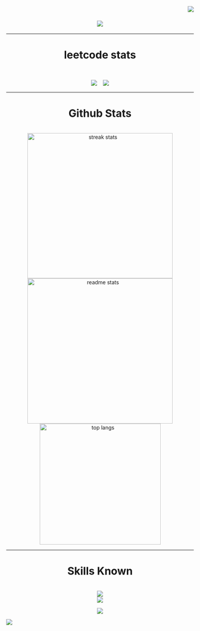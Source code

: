 <img align="right" src="https://vbr.nathanchung.dev/badge?page_id=sakthi-2005&lcolor=fff&color=000&style=for-the-badge&logo=Github&logoColor=181717&hit=false" />

<h1 align="center">
    <img src="https://readme-typing-svg.herokuapp.com/?font=Georgia&size=35&center=true&vCenter=true&width=500&height=70&duration=4000&lines=Hi+Everyone!+👋;+I'm+SAKTHI!;+Fullstack+Developer;"/>
</h1>

---
<h1 align="center">leetcode stats</h1>
<br/>

<p align="center">
<a src="https://leetcode.com/u/Sakthi_Kumar_2005/"><img src="https://leetcard.jacoblin.cool/Sakthi_Kumar_2005?theme=dark&ext=contest"/><a/> &nbsp;&nbsp;<a src="https://leetcode.com/u/Sakthi_Kumar_2005/"> <img src="https://leetcode-badge-showcase.vercel.app/api?username=Sakthi_Kumar_2005&theme=light&border=border&animated=true"/><a/>
<p/>
  
---
<h1 align="center">Github Stats</h1>
<br/>

<div align=center>
  <img width=390 src="https://github-readme-streak-stats-salesp07.vercel.app/?user=sakthi-2005&count_private=true&theme=react&border_radius=10" alt="streak stats"/>
  <img width=390 src="https://github-readme-stats-salesp07.vercel.app/api?username=sakthi-2005&count_private=true&show_icons=true&theme=react&rank_icon=github&border_radius=10" alt="readme stats" />
  <br/>
  <img width=325 align="center" src="https://github-readme-stats-salesp07.vercel.app/api/top-langs/?username=sakthi-2005&langs_count=8&layout=compact&theme=react&border_radius=10&size_weight=0.5&count_weight=0.5" alt="top langs" />
</div>

---
<h1 align="center">Skills Known</h1>
<br/>

<div align="center">
    <img src="https://skillicons.dev/icons?i=react,bootstrap,html,css,vscode,github,tailwind,git" />
  <br/>
    <img src="https://skillicons.dev/icons?i=nodejs,javascript,express,mongodb,c,java" /><br>
</div>


<p align="center">
<a src="https://app.netlify.com/sites/portfolio-sakthikumar/deploys">
  <img src="https://api.netlify.com/api/v1/badges/cb52fe0e-a248-4c82-bb7a-d978512b92c0/deploy-status"/>
</a>
</p>

![](https://vbr.nathanchung.dev/badge?page_id=visitor-badge-reloaded-visitors&lcolor=fff&color=000&style=for-the-badge&logo=Github&logoColor=181717&hit=false)

<!--
**sakthi-2005/sakthi-2005** is a ✨ _special_ ✨ repository because its `README.md` (this file) appears on your GitHub profile.

Here are some ideas to get you started:

- 🔭 I’m currently working on ...
- 🌱 I’m currently learning ...
- 👯 I’m looking to collaborate on ...
- 🤔 I’m looking for help with ...
- 💬 Ask me about ...
- 📫 How to reach me: ...
- 😄 Pronouns: ...
- ⚡ Fun fact: ...
-->
